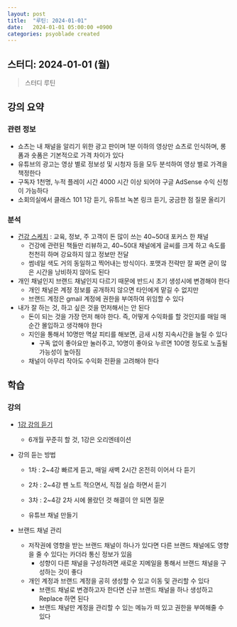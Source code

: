 ```yaml
---
layout: post
title:  "루틴: 2024-01-01"
date:   2024-01-01 05:00:00 +0900
categories: psyoblade created
---
```


## 스터디: 2024-01-01 (월)

>   스터디 루틴

## 강의 요약

### 관련 정보

* 쇼츠는 내 채널을 알리기 위한 광고 판이며 1분 이하의 영상만 쇼츠로 인식하며, 롱폼과 숏폼은 기본적으로 가격 차이가 있다
* 유튜브의 광고는 영상 별로 정보성 및 시청자 등을 모두 분석하여 영상 별로 가격을 책정한다
* 구독자 1천명, 누적 플레이 시간 4000 시간 이상 되어야 구글 AdSense 수익 신청이 가능하다
* 소회의실에서 클래스 101 1강 듣기, 유튜브 녹본 링크 듣기, 궁금한 점 질문 올리기

### 분석

* [건강 스케치](https://www.youtube.com/@healthsketch100/videos) : 교육, 정보, 주 고객이 돈 많이 쓰는 40~50대 포커스 한 채널
  * 건강에 관련된 책들만 리뷰하고, 40~50대 채널에게 글씨를 크게 하고 속도를 천천히 하며 강요하지 않고 정보만 전달
  * 썸네일 색도 거의 동일하고 찍어내는 방식이다. 포맷과 전략만 잘 짜면 굳이 많은 시간을 낭비하지 않아도 된다
* 개인 채널인지 브랜드 채널인지 다르기 때문에 반드시 초기 생성시에 변경해야 한다
  * 개인 채널은 계정 정보를 공개하지 않으면 타인에게 맡길 수 없지만
  * 브랜드 계정은 gmail 계정에 권한을 부여하여 위임할 수 있다
* 내가 잘 하는 것, 하고 싶은 것을 먼저해서는 안 된다
  * 돈이 되는 것을 가장 먼저 해야 한다. 즉, 어떻게 수익화를 할 것인지를 매일 매순간 몰입하고 생각해야 한다
  * 지인을 통해서 10명만 멱살 피티를 해보면, 금새 시청 지속시간을 늘릴 수 있다
    * 구독 없이 좋아요만 눌러주고, 10명이 좋아요 누르면 100명 정도로 노출될 가능성이 높아짐
  * 채널이 아무리 작아도 수익화 전환을 고려해야 한다

## 학습

### 강의

* [1강 강의 듣기](https://www.youtube.com/watch?v=273Ud3_sccg)

  * 6개월 꾸준히 할 것, 1강은 오리엔테이션

* 강의 듣는 방법

  * 1차 : 2~4강 빠르게 듣고, 매일 새벽 2시간 온전히 이어서 다 듣기
  * 2차 : 2~4강 펜 노트 적으면서, 직접 실습 하면서 듣기
  * 3차 : 2~4강 2차 시에 몰랐던 것 해결이 안 되면 질문

  * 유튜브 채널 만들기

* 브랜드 채널 관리

  * 저작권에 영향을 받는 브랜드 채널이 하나가 있다면 다른 브랜드 채널에도 영향을 줄 수 있다는 카더라 통신 정보가 있음
    * 성향이 다른 채널을 구성하려면 새로운 지메일을 통해서 브랜드 채널을 구성하는 것이 좋다
  * 개인 계정과 브랜드 계정을 공히 생성할 수 있고 이동 및 관리할 수 있다
    * 브랜드 채널로 변경하고자 한다면 신규 브랜드 채널을 하나 생성하고 Replace 하면 된다
    * 브랜드 채널만 계정을 관리할 수 있는 메뉴가 떠 있고 권한을 부여해줄 수 있다